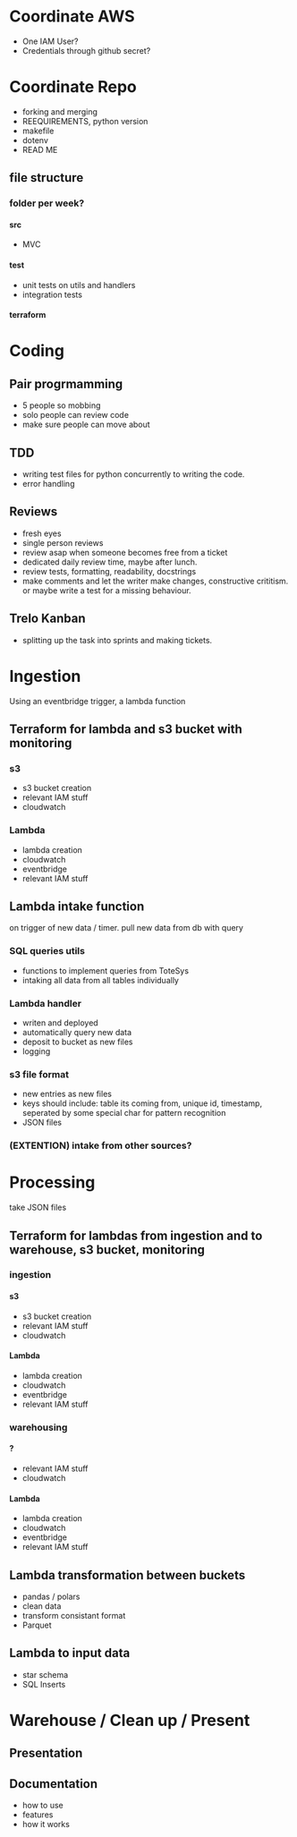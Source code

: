# Coordinate AWS
- One IAM User?
- Credentials through github secret?
# Coordinate Repo 
- forking and merging
- REEQUIREMENTS, python version
- makefile
- dotenv
- READ ME
## file structure 
### folder per week?
#### src
- MVC
#### test
- unit tests on utils and handlers
- integration tests
#### terraform
# Coding
## Pair progrmamming
- 5 people so mobbing
- solo people can review code
- make sure people can move about
## TDD
- writing test files for python concurrently to writing the code.
- error handling
## Reviews
- fresh eyes
- single person reviews
- review asap when someone becomes free from a ticket
- dedicated daily review time, maybe after lunch. 
- review tests, formatting, readability, docstrings
- make comments and let the writer make changes, constructive crititism. or maybe write a test for a missing behaviour.

## Trelo Kanban
- splitting up the task into sprints and making tickets.

# Ingestion
Using an eventbridge trigger, a lambda function
## Terraform for lambda and s3 bucket with monitoring
### s3
- s3 bucket creation
- relevant IAM stuff
- cloudwatch
### Lambda
- lambda creation
- cloudwatch
- eventbridge
- relevant IAM stuff

## Lambda intake function
on trigger of new data / timer. pull new data from db with query
### SQL queries utils
- functions to implement queries from ToteSys
- intaking all data from all tables individually
### Lambda handler
- writen and deployed 
- automatically query new data
- deposit to bucket as new files
- logging
### s3 file format
- new entries as new files
- keys should include: table its coming from, unique id, timestamp, seperated by some special char for pattern recognition 
- JSON files
### (EXTENTION) intake from other sources?


# Processing
take JSON files
## Terraform for lambdas from ingestion and to warehouse, s3 bucket, monitoring
### ingestion
#### s3
- s3 bucket creation
- relevant IAM stuff
- cloudwatch
#### Lambda
- lambda creation
- cloudwatch
- eventbridge
- relevant IAM stuff

### warehousing
#### ?
- relevant IAM stuff
- cloudwatch
#### Lambda
- lambda creation
- cloudwatch
- eventbridge
- relevant IAM stuff

## Lambda transformation between buckets
- pandas / polars
- clean data
- transform consistant format
- Parquet
## Lambda to input data
- star schema
- SQL Inserts


# Warehouse / Clean up / Present
## Presentation
## Documentation
- how to use
- features
- how it works